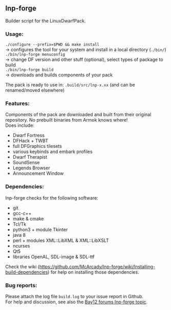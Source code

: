 ## lnp-forge
Builder script for the LinuxDwarfPack.

### Usage:
`./configure --prefix=$PWD && make install`  
-> configures the tool for your system and install in a local directory (`./bin/`)  
`./bin/lnp-forge menuconfig`  
-> change DF version and other stuff (optional), select types of package to build  
`./bin/lnp-forge build`  
-> downloads and builds components of your pack  

The pack is ready to use in: `.build/src/lnp-x.xx` (and can be renamed/moved elsewhere)

### Features:
Components of the pack are downloaded and built from their original repository. No prebuilt binaries from Armok knows where!  
Does include:  
* Dwarf Fortress
* DFHack + TWBT
* full DFGraphics tilesets
* various keybinds and embark profiles
* Dwarf Therapist
* SoundSense
* Legends Browser
* Announcement Window

### Dependencies:
lnp-forge checks for the following software:
* git
* gcc-c++
* make & cmake
* Tcl/Tk
* python3 + module Tkinter
* java 8
* perl + modules XML::LibXML & XML::LibXSLT
* ncurses
* Qt5
* libraries OpenAL, SDL-image & SDL-ttf
  
Check the wiki (<https://github.com/McArcady/lnp-forge/wiki/Installing-build-dependencies>) for help on installing those dependencies.

### Bug reports:
Please attach the log file `build.log` to your issue report in Github.  
For help and discussion, see also the [Bay12 forums lnp-forge topic](http://www.bay12forums.com/smf/index.php?topic=157712).
